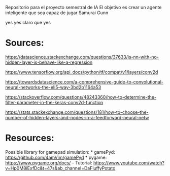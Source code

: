 Repositorio para el proyecto semestral de IA 
El objetivo es crear un agente inteligente que sea capaz de jugar Samurai Gunn 

yes yes claro que yes

# Sources:
https://datascience.stackexchange.com/questions/37633/is-nn-with-no-hidden-layer-is-behave-like-a-regression

https://www.tensorflow.org/api_docs/python/tf/compat/v1/layers/conv2d

https://towardsdatascience.com/a-comprehensive-guide-to-convolutional-neural-networks-the-eli5-way-3bd2b1164a53

https://stackoverflow.com/questions/48243360/how-to-determine-the-filter-parameter-in-the-keras-conv2d-function

https://stats.stackexchange.com/questions/181/how-to-choose-the-number-of-hidden-layers-and-nodes-in-a-feedforward-neural-netw


# Resources:
Possible library for gamepad simulation:
    * gamePyd: https://github.com/4amVim/gamePyd
    * pygame: https://www.pygame.org/docs/
        - Tutorial: https://www.youtube.com/watch?v=Hp0M8iExfDc&t=47s&ab_channel=DaFluffyPotato    


